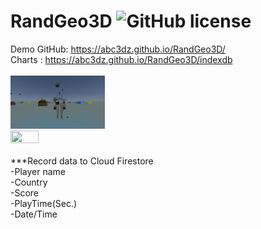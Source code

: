 # RandGeo3D ![GitHub license](https://img.shields.io/badge/license-MIT-blue.svg)
Demo GitHub: https://abc3dz.github.io/RandGeo3D/
<br>Charts : https://abc3dz.github.io/RandGeo3D/indexdb
<br>
<br><img src="https://github.com/abc3dz/RandGeo/blob/master/screenshot/randgeo88.gif" width="30%" height="30%">
<br><img src="https://github.com/abc3dz/RandGeo3D/blob/master/screenshot/data_record_cloudfirebase.png" width="30%" height="30%">
<br>
<br>***Record data to Cloud Firestore
<br>-Player name
<br>-Country
<br>-Score
<br>-PlayTime(Sec.)
<br>-Date/Time

